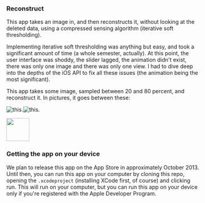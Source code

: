 ### Reconstruct

This app takes an image in, and then reconstructs it, without looking at the
deleted data, using a compressed sensing algorithm (iterative soft
thresholding).

Implementing iterative soft thresholding was anything but easy, and took a
significant amount of time (a whole semester, actually). At this point, the
user interface was shoddy, the slider lagged, the animation didn't exist, there
was only one image and there was only one view. I had to dive deep into the
depths of the iOS API to fix all these issues (the animation being the most
significant).

This app takes some image, sampled between 20 and 80 percent, and reconstruct
it. In pictures, it goes between these:

![this][sample].![this][finished].

<img src=[sample] width="60" height="60"> 

### Getting the app on your device 
We plan to release this app on the App Store in approximately October 2013.
Until then, you can run this app on your computer by cloning this repo, opening
the `.xcodeproject` (installing XCode first, of course) and clicking run. This will run on your computer, but you
can run this app on your device only if you're registered with the Apple
Developer Program.

[finished]:https://raw.github.com/scottsievert/iSensing/master/images/demo/first_final/30p_18lam_30i_2lev.png
[sample]:https://raw.github.com/scottsievert/iSensing/master/images/demo/first_final/goldy_smoke_sample.png

